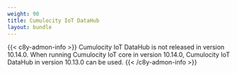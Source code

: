 ```yaml
---
weight: 90
title: Cumulocity IoT DataHub
layout: bundle
---
```


{{< c8y-admon-info >}}
Cumulocity IoT DataHub is not released in version 10.14.0. When running Cumulocity IoT core in version 10.14.0, Cumulocity IoT DataHub in version 10.13.0 can be used.
{{< /c8y-admon-info >}}
